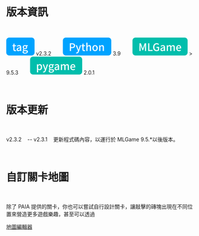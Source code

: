 # 版本資訊

<br />

![tag-chip](/assets/icons/tag.svg) v2.3.2&nbsp;&nbsp;&nbsp;&nbsp;&nbsp;&nbsp;&nbsp;&nbsp;![python-chip](/assets/icons/python.svg) 3.9&nbsp;&nbsp;&nbsp;&nbsp;&nbsp;&nbsp;&nbsp;&nbsp;![mlgame-chip](/assets/icons/mlGame.svg) > 9.5.3&nbsp;&nbsp;&nbsp;&nbsp;&nbsp;&nbsp;&nbsp;&nbsp;![pygame-chip](/assets/icons/pygame.svg) 2.0.1

<br />

# 版本更新

<br />

v2.3.2&nbsp;&nbsp;&nbsp;&nbsp;--
v2.3.1&nbsp;&nbsp;&nbsp;&nbsp;更新程式碼內容，以運行於 MLGame 9.5.\*以後版本。

<br />

# 自訂關卡地圖

<br />

除了 PAIA 提供的關卡，你也可以嘗試自行設計關卡，讓敲擊的磚塊出現在不同位置來營造更多遊戲樂趣，甚至可以透過

[地圖編輯器](./asset/tool/arkanoid_map_editor.exe)
